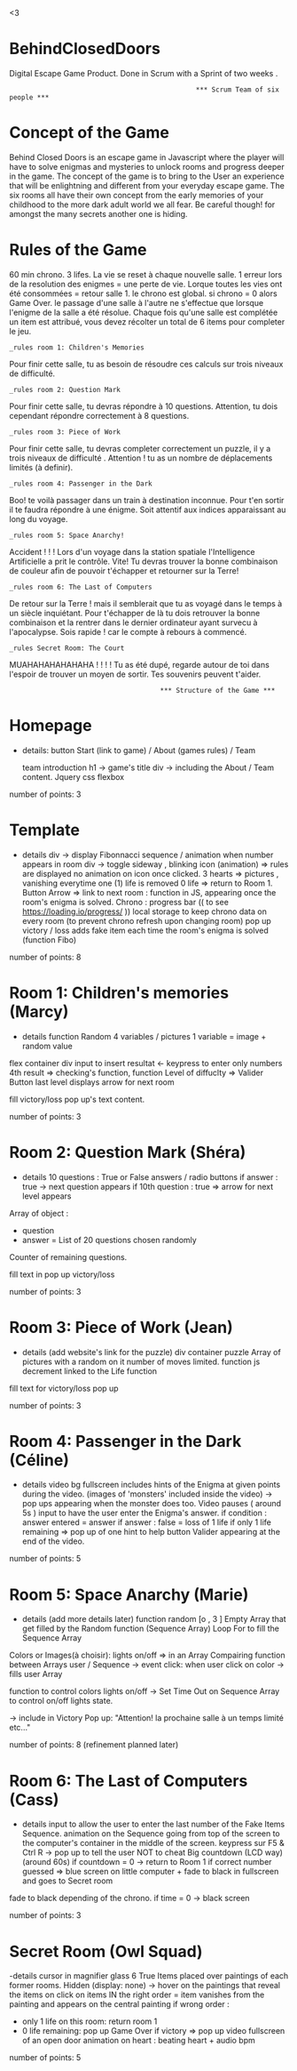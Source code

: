 <3
# BehindClosedDoors

Digital Escape Game Product. 
Done in Scrum with a Sprint of two weeks . 

                                                   *** Scrum Team of six people *** 
 
 # Concept of the Game
 
 Behind Closed Doors is an escape game in Javascript where the player will have to solve enigmas and mysteries to unlock rooms and progress deeper in the game. The concept of the game is to bring to the User an experience that will be enlightning and different from your everyday escape game. The six rooms all have their own concept from the early memories of your childhood to the more dark adult world we all fear. 
             Be careful though! for amongst the many secrets another one is hiding. 
 
 # Rules of the Game
 
60 min chrono. 
3 lifes. 
La vie se reset à chaque nouvelle salle. 
1 erreur lors de la resolution des enigmes = une perte de vie. Lorque toutes les vies ont été consommées = retour salle 1.
le chrono est global. si chrono = 0 alors Game Over. 
le passage d'une salle à l'autre ne s'effectue que lorsque l'enigme de la salle a été résolue. 
Chaque fois qu'une salle est complétée un item est attribué, vous devez récolter un total de 6 items pour completer le jeu.

    _rules room 1: Children's Memories

Pour finir cette salle, tu as besoin de résoudre ces calculs sur trois niveaux de difficulté.

    _rules room 2: Question Mark

Pour finir cette salle, tu devras répondre à 10 questions. Attention, tu dois cependant répondre correctement à 8 questions. 

    _rules room 3: Piece of Work

Pour finir cette salle, tu devras completer correctement un puzzle, il y a trois niveaux de difficulté . Attention ! tu as un nombre de déplacements limités (à definir). 

    _rules room 4: Passenger in the Dark

Boo! te voilà passager dans un train à destination inconnue. Pour t'en sortir il te faudra répondre à une énigme. Soit attentif aux indices apparaissant au long du voyage. 

    _rules room 5: Space Anarchy!
    
Accident ! ! ! Lors d'un voyage dans la station spatiale l'Intelligence Artificielle a prit le contrôle. Vite! Tu devras trouver la bonne combinaison de couleur afin de pouvoir t'échapper et retourner sur la Terre! 

    _rules room 6: The Last of Computers
    
De retour sur la Terre ! mais il semblerait que tu as voyagé dans le temps à un siècle inquiétant. Pour t'échapper de là tu dois retrouver la bonne combinaison et la rentrer dans le dernier ordinateur ayant survecu à l'apocalypse. Sois rapide ! car le compte à rebours à commencé. 

    _rules Secret Room: The Court

MUAHAHAHAHAHAHA ! ! ! ! Tu as été dupé, regarde autour de toi dans l'espoir de trouver un moyen de sortir. Tes souvenirs peuvent t'aider.


                                          *** Structure of the Game *** 

# Homepage

- details:
button Start (link to game) / About (games rules) / Team <p> team introduction 
 h1 -> game's title 
 div -> including the About / Team content.
Jquery 
css flexbox 
  
number of points: 3


# Template

- details
div -> display Fibonnacci sequence / animation when number appears in room
div -> toggle sideway , blinking icon (animation) => rules are displayed
no animation on icon once clicked. 
3 hearts => pictures , vanishing everytime one (1) life is removed
0 life => return to Room 1. 
Button Arrow => link to next room : function in JS, appearing once the room's enigma is solved. 
Chrono : progress bar (( to see https://loading.io/progress/ )) 
local storage to keep chrono data on every room (to prevent chrono refresh upon changing room)
pop up victory / loss 
adds fake item each time the room's enigma is solved (function Fibo)

number of points: 8

# Room 1: Children's memories (Marcy)

- details
function Random
4 variables / pictures
1 variable = image + random value

flex container div
input to insert resultat <- keypress to enter only numbers
4th result => checking's function, function Level of diffuclty => Valider Button
last level displays arrow for next room

fill victory/loss pop up's text content.

number of points: 3

# Room 2: Question Mark (Shéra)

- details
10 questions : True or False answers / radio buttons
if answer : true -> next question appears
if 10th question : true => arrow for next level appears

Array of object : 
 - question
 - answer
 = List of 20 questions chosen randomly
 
Counter of remaining questions. 

fill text in pop up victory/loss

number of points: 3
  

# Room 3: Piece of Work (Jean)

- details
(add website's link for the puzzle)
div container puzzle
Array of pictures with a random on it 
number of moves limited. function js decrement linked to the Life function

fill text for victory/loss pop up

number of points: 3

# Room 4: Passenger in the Dark (Céline)

- details
video bg fullscreen 
includes hints of the Enigma at given points during the video. (images of 'monsters' included inside the video)
-> pop ups appearing when the monster does too. Video pauses ( around 5s ) 
input to have the user enter the Enigma's answer. 
if condition : answer entered = answer
if answer : false = loss of 1 life
if only 1 life remaining => pop up of one hint to help
button Valider appearing at the end of the video.

number of points: 5 

# Room 5: Space Anarchy (Marie)

- details
(add more details later)
function random [o , 3 ]
Empty Array that get filled by the Random function (Sequence Array)
Loop For to fill the Sequence Array

Colors or Images(à choisir): lights on/off => in an Array 
Compairing function between Arrays user / Sequence
-> event click: when user click on color -> fills user Array

function to control colors lights on/off
-> Set Time Out on Sequence Array to control on/off lights state.

-> include in Victory Pop up: "Attention! la prochaine salle à un temps limité etc..." 

number of points: 8
(refinement planned later)

# Room 6: The Last of Computers (Cass)

- details
input to allow the user to enter the last number of the Fake Items Sequence.
animation on the Sequence going from top of the screen to the computer's container in the middle of the screen.
keypress sur F5 & Ctrl R -> pop up to tell the user NOT to cheat
Big countdown (LCD way) (around 60s)
if countdown = 0 -> return to Room 1 
if correct number guessed => blue screen on little computer + fade to black in fullscreen and goes to Secret room

fade to black depending of the chrono. if time = 0 -> black screen

number of points: 3
 
# Secret Room (Owl Squad)

-details
cursor in magnifier glass
6 True Items placed over paintings of each former rooms. Hidden (display: none) 
-> hover on the paintings that reveal the items
on click on items IN the right order = item vanishes from the painting and appears on the central painting
if wrong order :
- only 1 life on this room: return room 1
- 0 life remaining: pop up Game Over
if victory => pop up video fullscreen of an open door 
animation on heart : beating heart + audio bpm 

number of points: 5 
